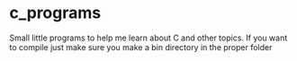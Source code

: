 # c_programs
Small little programs to help me learn about C and other topics. If you want to compile just make sure you make a bin directory in the proper folder
